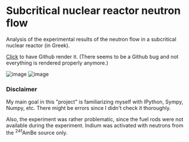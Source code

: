 # Subcritical nuclear reactor neutron flow

Analysis of the experimental results of the neutron flow in a subcritical nuclear reactor (in Greek).

[Click](https://github.com/FermiParadox/subcrit_reactor_n_flow/blob/master/neutron_flux.ipynb) to have Github render it. (There seems to be a Github bug and not everything is rendered properly anymore.)

![image](https://user-images.githubusercontent.com/10809024/144009247-01f60160-c9ed-433a-a3f9-8b41120f13f7.png)
![image](https://user-images.githubusercontent.com/10809024/144009297-fbace9f3-6b5e-4fd6-9cbf-829846248097.png)


### Disclaimer
My main goal in this "project" is familiarizing myself with IPython, Sympy, Numpy, etc. 
There might be errors since I didn't check it thoroughly.  

Also, the experiment was rather problematic, since the fuel rods were not available during the experiment. Indium was activated with neutrons from the <sup>241</sup>AmBe source only.
